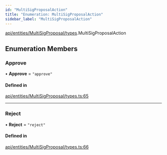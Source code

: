 ```yaml
---
id: "MultiSigProposalAction"
title: "Enumeration: MultiSigProposalAction"
sidebar_label: "MultiSigProposalAction"
---
```


[api/entities/MultiSigProposal/types](../../../../../../modules/API/Entities/MultiSigProposal/Types/Types.md).MultiSigProposalAction

## Enumeration Members

### Approve

• **Approve** = ``"approve"``

#### Defined in

[api/entities/MultiSigProposal/types.ts:65](https://github.com/PolymeshAssociation/polymesh-sdk/blob/8a9158669/src/api/entities/MultiSigProposal/types.ts#L65)

___

### Reject

• **Reject** = ``"reject"``

#### Defined in

[api/entities/MultiSigProposal/types.ts:66](https://github.com/PolymeshAssociation/polymesh-sdk/blob/8a9158669/src/api/entities/MultiSigProposal/types.ts#L66)
